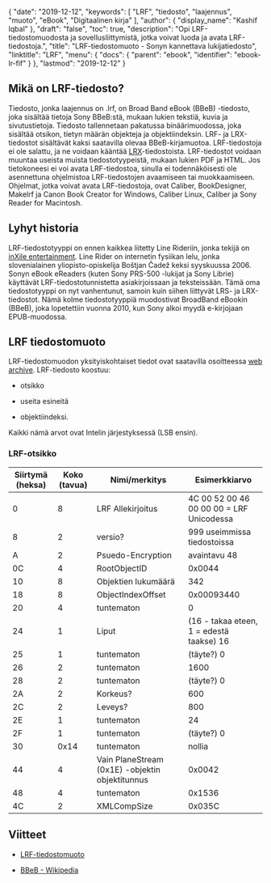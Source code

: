 {
  "date": "2019-12-12",
  "keywords": [
"LRF",
"tiedosto",
"laajennus",
"muoto",
"eBook",
"Digitaalinen kirja"
],
  "author": {
    "display_name": "Kashif Iqbal"
},
  "draft": "false",
  "toc": true,
  "description": "Opi LRF-tiedostomuodosta ja sovellusliittymistä, jotka voivat luoda ja avata LRF-tiedostoja.",
  "title": "LRF-tiedostomuoto - Sonyn kannettava lukijatiedosto",
  "linktitle": "LRF",
  "menu": {
    "docs": {
      "parent": "ebook",
      "identifier": "ebook-lr-fif"
}
},
  "lastmod": "2019-12-12"
}

## Mikä on LRF-tiedosto?

Tiedosto, jonka laajennus on .lrf, on Broad Band eBook (BBeB) -tiedosto, joka sisältää tietoja Sony BBeB:stä, mukaan lukien tekstiä, kuvia ja sivutustietoja. Tiedosto tallennetaan pakatussa binäärimuodossa, joka sisältää otsikon, tietyn määrän objekteja ja objektiindeksin. LRF- ja LRX-tiedostot sisältävät kaksi saatavilla olevaa BBeB-kirjamuotoa. LRF-tiedostoja ei ole salattu, ja ne voidaan kääntää [LRX](/ebook/lrf/)-tiedostoista. LRF-tiedostot voidaan muuntaa useista muista tiedostotyypeistä, mukaan lukien PDF ja HTML. Jos tietokoneesi ei voi avata LRF-tiedostoa, sinulla ei todennäköisesti ole asennettuna ohjelmistoa LRF-tiedostojen avaamiseen tai muokkaamiseen. Ohjelmat, jotka voivat avata LRF-tiedostoja, ovat Caliber, BookDesigner, Makelrf ja Canon Book Creator for Windows, Caliber Linux, Caliber ja Sony Reader for Macintosh.

## Lyhyt historia

LRF-tiedostotyyppi on ennen kaikkea liitetty Line Rideriin, jonka tekijä on [inXile entertainment](https://en.wikipedia.org/wiki/InXile_Entertainment). Line Rider on internetin fysiikan lelu, jonka slovenialainen yliopisto-opiskelija Boštjan Čadež keksi syyskuussa 2006. Sonyn eBook eReaders (kuten Sony PRS-500 -lukijat ja Sony Librie) käyttävät LRF-tiedostotunnistetta asiakirjoissaan ja teksteissään. Tämä oma tiedostotyyppi on nyt vanhentunut, samoin kuin siihen liittyvät LRS- ja LRX-tiedostot. Nämä kolme tiedostotyyppiä muodostivat BroadBand eBookin (BBeB), joka lopetettiin vuonna 2010, kun Sony alkoi myydä e-kirjojaan EPUB-muodossa.

## LRF tiedostomuoto

LRF-tiedostomuodon yksityiskohtaiset tiedot ovat saatavilla osoitteessa [web archive](https://web.archive.org/web/20110809071744/http://www.sven.de/librie/Librie/LrfFormat). LRF-tiedosto koostuu:
* otsikko

* useita esineitä

* objektiindeksi.


Kaikki nämä arvot ovat Intelin järjestyksessä (LSB ensin).

### LRF-otsikko

|Siirtymä (heksa) |Koko (tavua) |Nimi/merkitys| Esimerkkiarvo|
---|---|---|---|
|0 |8| LRF Allekirjoitus| 4C 00 52 00 46 00 00 00 = LRF Unicodessa|
|8 |2| versio?| 999 useimmissa tiedostoissa|
|A |2| Psuedo-Encryption |avaintavu 48|
|0C |4| RootObjectID| 0x0044|
|10 |8| Objektien lukumäärä |342|
|18 |8| ObjectIndexOffset| 0x00093440|
|20 |4| tuntematon| 0|
|24 |1| Liput| (16 - takaa eteen, 1 = edestä taakse) 16|
|25 |1| tuntematon |(täyte?) 0|
|26 |2| tuntematon| 1600|
|28 |2| tuntematon| (täyte?) 0|
|2A |2| Korkeus?| 600|
|2C |2| Leveys?| 800|
|2E |1| tuntematon| 24|
|2F |1| tuntematon |(täyte?) 0|
|30 |0x14| tuntematon| nollia|
|44 |4| Vain PlaneStream (0x1E) -objektin objektitunnus| 0x0042|
|48 |4| tuntematon |0x1536|
|4C |2| XMLCompSize| 0x035C|


## Viitteet

* [LRF-tiedostomuoto](https://web.archive.org/web/20110809071744/http://www.sven.de/librie/Librie/LrfFormat)

* [BBeB - Wikipedia](https://en.wikipedia.org/wiki/BBeB)


